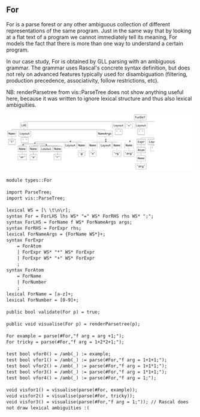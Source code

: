## For

For is a parse forest or any other ambiguous collection of different representations
of the same program. Just in the same way that by looking at a flat text of a program
we cannot immediately tell its meaning, For models the fact that there is more than one
way to understand a certain program.

In our case study, For is obtained by GLL parsing with an ambiguous grammar.
The grammar uses Rascal's concrete syntax definition, but does not rely on advanced
features typically used for disambiguation (filtering, production precedence,
associativity, follow restrictions, etc).

NB: renderParsetree from vis::ParseTree does not show anything useful here, because it was
written to ignore lexical structure and thus also lexical ambiguities.

![Example](https://github.com/grammarware/bx-parsing/raw/master/img/For.png)

```
module types::For

import ParseTree;
import vis::ParseTree;

lexical WS = [\ \t\n\r];
syntax For = ForLHS lhs WS* "=" WS* ForRHS rhs WS* ";";
syntax ForLHS = ForName f WS* ForNameArgs args;
syntax ForRHS = ForExpr rhs;
lexical ForNameArgs = {ForName WS*}+;
syntax ForExpr
	= ForAtom
	| ForExpr WS* "*" WS* ForExpr
	| ForExpr WS* "+" WS* ForExpr
	;
syntax ForAtom
	= ForName
	| ForNumber
	;
lexical ForName = [a-z]+;
lexical ForNumber = [0-9]+;

public bool validate(For p) = true;

public void visualise(For p) = renderParsetree(p);

For example = parse(#For,"f arg = arg +1;");
For tricky = parse(#For,"f arg = 1+2*2+1;");

test bool vfor0() = /amb(_) := example;
test bool vfor1() = /amb(_) := parse(#For,"f arg = 1+1+1;");
test bool vfor2() = /amb(_) := parse(#For,"f arg = 1+1*1;");
test bool vfor3() = /amb(_) := parse(#For,"f arg = 1*1+1;");
test bool vfor4() = /amb(_) := parse(#For,"f arg = 1;");

void visfor1() = visualise(parse(#For, example));
void visfor2() = visualise(parse(#For, tricky));
void visfor3() = visualise(parse(#For,"f arg = 1;")); // Rascal does not draw lexical ambiguities :(
```

